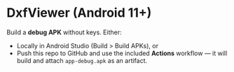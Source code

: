 # DxfViewer (Android 11+)
Build a **debug APK** without keys. Either:
- Locally in Android Studio (Build > Build APKs), or
- Push this repo to GitHub and use the included **Actions** workflow — it will build and attach `app-debug.apk` as an artifact.
